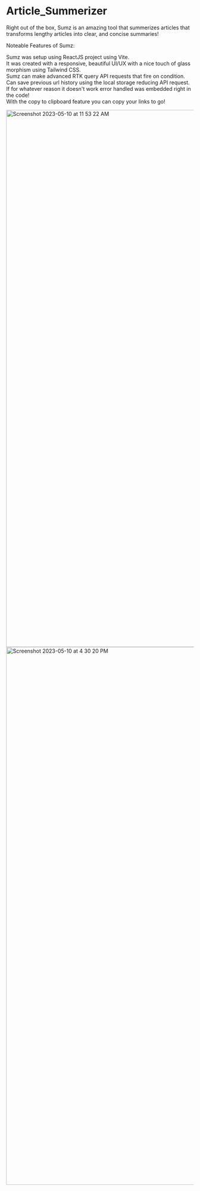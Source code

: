 # Article_Summerizer
Right out of the box, Sumz is an amazing tool that summerizes articles that transforms lengthy articles into clear, and concise summaries!

Noteable Features of Sumz:

Sumz was setup using ReactJS project using Vite. <br />
It was created with a responsive, beautiful UI/UX with a nice touch of glass morphism using Tailwind CSS. <br />
Sumz can make advanced RTK query API requests that fire on condition. <br />
Can save previous url history using the local storage reducing API request.  <br />
If for whatever reason it doesn't work error handled was embedded right in the code! <br />
 With the copy to clipboard feature you can copy your links to go! <br />

<img width="1438" alt="Screenshot 2023-05-10 at 11 53 22 AM" src="https://github.com/shades888/Article_Summerizer/assets/6867600/b64d3a04-a226-4f8c-a715-52df4f2d9a97">
<img width="1440" alt="Screenshot 2023-05-10 at 4 30 20 PM" src="https://github.com/shades888/Article_Summerizer/assets/6867600/ac35d1f3-1652-4a0a-b71e-3d6193d2c4f5">
